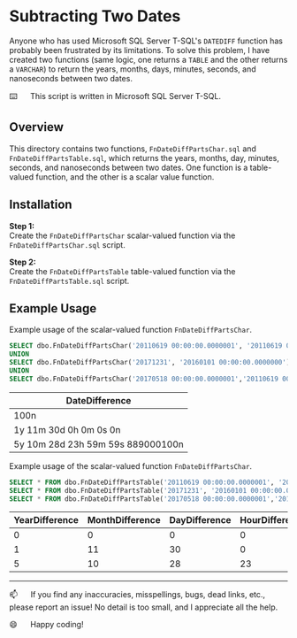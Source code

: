 # Subtracting Two Dates

Anyone who has used Microsoft SQL Server T-SQL's `DATEDIFF` function has probably been frustrated by its limitations. To solve this problem, I have created two functions (same logic, one returns a `TABLE` and the other returns a `VARCHAR`) to return the years, months, days, minutes, seconds, and nanoseconds between two dates.

⌨️&nbsp;&nbsp;&nbsp;&nbsp;&nbsp;&nbsp;This script is written in Microsoft SQL Server T-SQL.

## Overview 

This directory contains two functions, `FnDateDiffPartsChar.sql` and `FnDateDiffPartsTable.sql`, which returns the years, months, day, minutes, seconds, and nanoseconds between two dates.  One function is a table-valued function, and the other is a scalar value function.

## Installation

**Step 1:**   
Create the `FnDateDiffPartsChar` scalar-valued function via the `FnDateDiffPartsChar.sql` script.

**Step 2:**  
Create the `FnDateDiffPartsTable` table-valued function via the `FnDateDiffPartsTable.sql` script.


## Example Usage

Example usage of the scalar-valued function `FnDateDiffPartsChar`.

```sql
SELECT dbo.FnDateDiffPartsChar('20110619 00:00:00.0000001', '20110619 00:00:00.0000000') AS DateDifference
UNION
SELECT dbo.FnDateDiffPartsChar('20171231', '20160101 00:00:00.0000000')
UNION
SELECT dbo.FnDateDiffPartsChar('20170518 00:00:00.0000001','20110619 00:00:00.1110000');
```

|          DateDifference           |
|-----------------------------------|
| 100n                              |
| 1y 11m 30d 0h 0m 0s 0n            |
| 5y 10m 28d 23h 59m 59s 889000100n |

Example usage of the scalar-valued function `FnDateDiffPartsChar`.

```sql
SELECT * FROM dbo.FnDateDiffPartsTable('20110619 00:00:00.0000001', '20110619 00:00:00.0000000');
SELECT * FROM dbo.FnDateDiffPartsTable('20171231', '20160101 00:00:00.0000000');
SELECT * FROM dbo.FnDateDiffPartsTable('20170518 00:00:00.0000001','20110619 00:00:00.1110000');
```

| YearDifference | MonthDifference | DayDifference | HourDifference | MinuteDifference | SecondDifference | NanoDifference |
|----------------|-----------------|---------------|----------------|------------------|------------------|----------------|
|              0 |               0 |             0 |              0 |                0 |                0 |            100 |
|              1 |              11 |            30 |              0 |                0 |                0 |              0 |
|              5 |              10 |            28 |             23 |               59 |               59 |      889000100 |

--------------------------------------------------------------

:mailbox:&nbsp;&nbsp;&nbsp;&nbsp;&nbsp;&nbsp;If you find any inaccuracies, misspellings, bugs, dead links, etc., please report an issue!  No detail is too small, and I appreciate all the help.

:smile:&nbsp;&nbsp;&nbsp;&nbsp;&nbsp;&nbsp;Happy coding!
